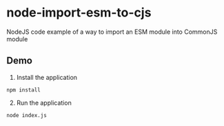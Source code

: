 # node-import-esm-to-cjs
NodeJS code example of a way to import an ESM module into CommonJS module

## Demo

1. Install the application
```shell
npm install
```

2. Run the application
```shell
node index.js
```
